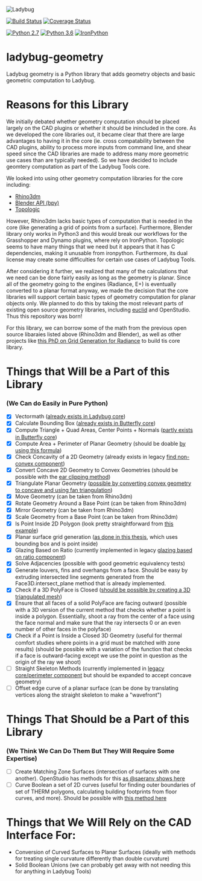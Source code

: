 
![Ladybug](http://www.ladybug.tools/assets/img/ladybug.png)


[![Build Status](https://travis-ci.org/ladybug-tools/ladybug.svg?branch=master)](https://travis-ci.org/ladybug-tools/ladybug-geometry)
[![Coverage Status](https://coveralls.io/repos/github/ladybug-tools/ladybug-geometry/badge.svg)](https://coveralls.io/github/ladybug-tools/ladybug-geometry)

[![Python 2.7](https://img.shields.io/badge/python-2.7-green.svg)](https://www.python.org/downloads/release/python-270/) [![Python 3.6](https://img.shields.io/badge/python-3.6-blue.svg)](https://www.python.org/downloads/release/python-360/) [![IronPython](https://img.shields.io/badge/ironpython-2.7-red.svg)](https://github.com/IronLanguages/ironpython2/releases/tag/ipy-2.7.8/)

# ladybug-geometry
Ladybug geometry is a Python library that adds geometry objects and basic geometric computation to Ladybug.

# Reasons for this Library
We initially debated whether geometry computation should be placed largely on the CAD plugins or
whether it should be inincluded in the core.  As we developed the core libraries out, it became clear
that there are large advantages to having it in the core (ie. cross compatability between
the CAD plugins, ability to process more inputs from command line, and shear speed
since the CAD libraries are made to address many more geometric use cases than are typically needed).
So we have decided to include geomtery computation as part of the Ladybug Tools core.

We looked into using other geometry computation libraries for the core including:
- [Rhino3dm](https://github.com/mcneel/rhino3dm)
- [Blender API (bpy)](https://docs.blender.org/api/current/)
- [Topologic](https://topologic.app/Software/)

However, Rhino3dm lacks basic types of computation that is needed in the core (like generating a
grid of points from a surface).
Furthermore, Blender library only works in Python3 and this would break our workflows for the
Grasshopper and Dynamo plugins, where rely on IronPython.
Topologic seems to have many things that we need but it appears that it has C dependencies, making
it unusable from ironpython.  Furthermore, its dual license may create some difficulties for certain
use cases of Ladybug Tools.

After considering it further, we realized that many of the calculations that we need can be done
fairly easily as long as the geometry is planar.  Since all of the geometry going to the engines (Radiance, E+)
is eventually converted to a planar format anyway, we made the decision that the core libraries will support
certain basic types of geometry computation for planar objects only.  We planned to do this by taking the
most relevant parts of existing open source geometry libraries, including [euclid](https://pypi.org/project/euclid/)
and OpenStudio. Thus this repository was born!

For this library, we can borrow some of the math from the previous open source libaraies
listed above (Rhino3dm and Blender), as well as other projects like
[this PhD on Grid Generation for Radiance](https://www.radiance-online.org/community/workshops/2015-philadelphia/presentations/day1/STADICUtilities-Radiance%20Workshop2015.pdf)
to build tis core library.

# Things that Will be a Part of this Library
### (We Can do Easily in Pure Python)
- [x] Vectormath ([already exists in Ladybug core](https://github.com/ladybug-tools/ladybug/blob/master/ladybug/euclid.py))
- [x] Calculate Bounding Box ([already exists in Butterfly core](https://github.com/ladybug-tools/butterfly/blob/master/butterfly/geometry.py))
- [x] Compute Triangle + Quad Areas, Center Points + Normals ([partly exists in Butterfly core](https://github.com/ladybug-tools/butterfly/blob/master/butterfly/geometry.py))
- [x] Compute Area + Perimeter of Planar Geometry (should be doable [by using this formula](https://www.mathopenref.com/coordpolygonarea.html))
- [x] Check Concavity of a 2D Geometry (already exists in legacy [find non-convex component](https://github.com/mostaphaRoudsari/honeybee/blob/master/src/Honeybee_Honeybee.py#L9340-L9410))
- [x] Convert Concave 2D Geometry to Convex Geometries (should be possible with the [ear clipping method](https://en.wikipedia.org/wiki/Polygon_triangulation))
- [x] Triangulate Planar Geometry ([possible by converting convex geometry to concave and using fan triangulation](https://en.wikipedia.org/wiki/Polygon_triangulation))
- [x] Move Geometry (can be taken from Rhino3dm)
- [x] Rotate Geometry Around a Base Point (can be taken from Rhino3dm)
- [x] Mirror Geometry (can be taken from Rhino3dm)
- [x] Scale Geometry from a Base Point (can be taken from Rhino3dm)
- [x] Is Point Inside 2D Polygon (look pretty straightforward from [this example](https://www.geeksforgeeks.org/how-to-check-if-a-given-point-lies-inside-a-polygon/))
- [x] Planar surface grid generation ([as done in this thesis](https://www.radiance-online.org/community/workshops/2015-philadelphia/presentations/day1/STADICUtilities-Radiance%20Workshop2015.pdf), which uses bounding box and is point inside)
- [x] Glazing Based on Ratio (currently implemented in legacy [glazing based on ratio component](https://github.com/mostaphaRoudsari/honeybee/blob/master/src/Honeybee_Glazing%20based%20on%20ratio.py))
- [x] Solve Adjacencies (possible with good geometric equivalency tests)
- [x] Generate louvers, fins and overhangs from a face. Should be easy by extruding intersected line segments generated from the Face3D.intersect_plane method that is already implemented.
- [x] Check if a 3D PolyFace is Closed ([should be possible by creating a 3D triangulated mesh](https://gamedev.stackexchange.com/questions/61878/how-check-if-an-arbitrary-given-mesh-is-a-single-closed-mesh/61886))
- [x] Ensure that all faces of a solid PolyFace are facing outward (possible with a 3D version of the current method that checks whether a point is inside a polygon. Essentially, shoot a ray from the center of a face using the face normal and make sure that the ray intersects 0 or an even number of other faces in the polyface)
- [x] Check if a Point is Inside a Closed 3D Geometry (useful for thermal comfort studies where points in a grid must be matched with zone results) (should be possible with a variation of the function that checks if a face is outward-facing except we use the point in question as the origin of the ray we shoot)
- [ ] Straight Skeleton Methods (currently implemented in [legacy core/perimeter component](https://github.com/mostaphaRoudsari/honeybee/blob/master/src/Honeybee_SplitFloor2ThermalZones.py) but should be expanded to accept concave geometry)
- [ ] Offset edge curve of a planar surface (can be done by translating vertices along the straight skeleton to make a "wavefront")

# Things That Should be a Part of this Library
### (We Think We Can Do Them But They Will Require Some Expertise)
- [ ] Create Matching Zone Surfaces (intersection of surfaces with one another). OpenStudio has methods for this [as @saeranv shows here](https://github.com/mostaphaRoudsari/honeybee/issues/700)
- [ ] Curve Boolean a set of 2D curves (useful for finding outer boundaries of set of THERM polygons, calculating building footprints from floor curves, and more).  Should be possible with [this method here](https://stackoverflow.com/questions/2667748/how-do-i-combine-complex-polygons)

# Things that We Will Rely on the CAD Interface For:
- Conversion of Curved Surfaces to Planar Surfaces (ideally with methods for treating single curvature differently than double curvature)
- Solid Boolean Unions (we can probably get away with not needing this for anything in Ladybug Tools)
